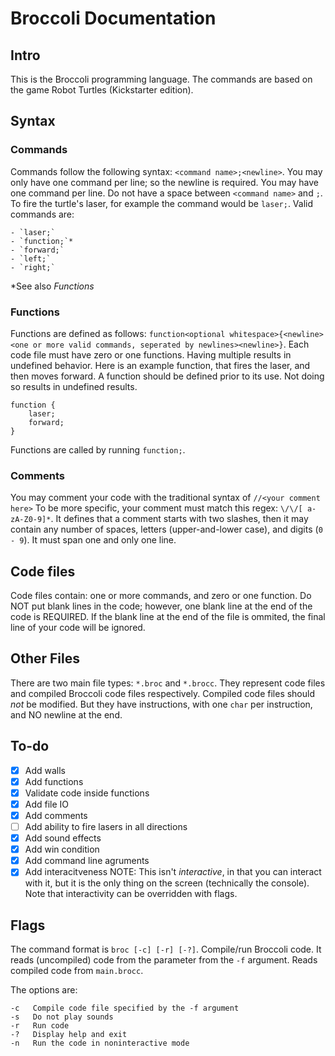 # Broccoli Documentation  
  
## Intro  
  
This is the Broccoli programming language. The commands are based on the game Robot Turtles (Kickstarter edition).
  
## Syntax  
  
### Commands  
  
Commands follow the following syntax: `<command name>;<newline>`. You may only have one command per line; so the newline is required. You may have one command per line. Do not have a space between `<command name>` and `;`. To fire the turtle's laser, for example the command would be `laser;`.  Valid commands are:

	- `laser;`
	- `function;`*
	- `forward;`
	- `left;`
	- `right;`

  *See also _Functions_
### Functions  
  
Functions are defined as follows:
`function<optional whitespace>{<newline><one or more valid commands, seperated by newlines><newline>}`. Each code file must have zero or one functions. Having multiple results in undefined behavior. Here is an example function, that fires the laser, and then moves forward. A function should be defined prior to its use. Not doing so results in undefined results.
```
function {
    laser;
    forward;
}
```
Functions are called by running `function;`.
### Comments
You may comment your code with the traditional syntax of `//<your comment here>` To be more specific, your comment must match this regex: `\/\/[ a-zA-Z0-9]*`. It defines that a comment starts with two slashes, then it may contain any number of spaces, letters (upper-and-lower case), and digits (`0 - 9`). It must span one and only one line.

## Code files

Code files contain: one or more commands, and zero or one function. Do NOT put blank lines in the code; however, one blank line at the end of the code is REQUIRED. If the blank line at the end of the file is ommited, the final line of your code will be ignored.

## Other Files

There are two main file types: `*.broc` and `*.brocc`. They represent code files and compiled Broccoli code files respectively. Compiled code files should _not_ be modified. But they have instructions, with one `char` per instruction, and NO newline at the end.

## To-do
- [x] Add walls
- [x] Add functions
- [x] Validate code inside functions
- [x] Add file IO
- [x] Add comments
- [ ] Add ability to fire lasers in all directions
- [x] Add sound effects
- [x] Add win condition
- [x] Add command line agruments
- [x] Add interacitveness NOTE: This isn't _interactive_, in that you can interact with it, but it is the only thing on the screen (technically the console). Note that interactivity can be overridden with flags.

## Flags

The command format is `broc [-c] [-r] [-?]`. Compile/run Broccoli code. It reads (uncompiled) code from the parameter from the `-f` argument. Reads compiled code from `main.brocc`.

The options are:
```
-c   Compile code file specified by the -f argument
-s   Do not play sounds
-r   Run code
-?   Display help and exit
-n   Run the code in noninteractive mode
```


